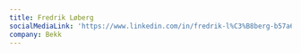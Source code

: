 ```yaml
---
title: Fredrik Løberg
socialMediaLink: 'https://www.linkedin.com/in/fredrik-l%C3%B8berg-b57a6511b/'
company: Bekk
---
```



